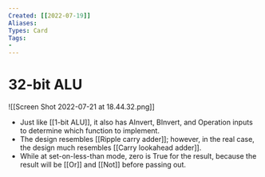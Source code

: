 ```yaml
---
Created: [[2022-07-19]]
Aliases: 
Types: Card
Tags: 
- 
---
```

# 32-bit ALU
![[Screen Shot 2022-07-21 at 18.44.32.png]]
- Just like [[1-bit ALU]], it also has AInvert, BInvert, and Operation inputs to determine which function to implement. 
- The design resembles [[Ripple carry adder]]; however, in the real case, the design much resembles [[Carry lookahead adder]]. 
- While at set-on-less-than mode, zero is True for the result, because the result will be [[Or]] and [[Not]] before passing out. 